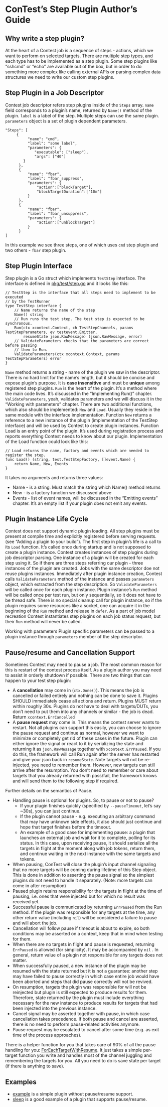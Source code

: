 # ConTest’s Step Plugin Author’s Guide

## Why write a step plugin?

At the heart of a Contest job is a sequence of steps - actions, which we want to perform on selected targets. There are  multiple step types, and each type has to be implemented as a step plugin. Some step plugins like “sshcmd” or “echo” are available out of the box, but in order to do something more complex like calling external APIs or parsing complex data structures we need to write our custom step plugins. 

## Step Plugin in a Job Descriptor

Contest job descriptor refers step plugins inside of the `Steps` array.  `name` field corresponds to a plugin’s name, returned by `Name()` method of the plugin. `label` is a label of the step. Multiple steps can use the same plugin. `parameters` object is a set of plugin dependent parameters. 


```
"Steps": [
     {
          "name": "cmd",
          "label": "some label",
          "parameters": {
             "executable": ["sleep"],
             "args": ["40"]
        }
      },
      {
          "name": "fbar",
          "label": "fbar_suppress",
          "parameters": {
              "action":["blockTarget"],
              "blockTargetDuration":["10m"]
          }
      },
      {
          "name": "fbar",
          "label": "fbar_unsuppress",
          "parameters": {
              "action":["unblockTarget"]
          }
      }
]
```

In this example we see three steps, one of which uses `cmd` step plugin and two others - `fbar` step plugin.


## Step Plugin Interface

Step plugin is a Go struct which implements `TestStep`  interface. The interface is defined in [pkg/test/step.go](https://github.com/linuxboot/contest/blob/master/pkg/test/step.go) and it looks like this:

```
// TestStep is the interface that all steps need to implement to be executed
// by the TestRunner
type TestStep interface {
    // Name returns the name of the step
    Name() string
    // Run runs the test step. The test step is expected to be synchronous.
    Run(ctx xcontext.Context, ch TestStepChannels, params TestStepParameters, ev testevent.Emitter,
        resumeState json.RawMessage) (json.RawMessage, error)
    // ValidateParameters checks that the parameters are correct before passing
    // them to Run.
    ValidateParameters(ctx xcontext.Context, params TestStepParameters) error
}
```

`Name` method returns a string - name of the plugin we saw in the descriptor. There is no hard limit for the name’s length, but it should be concise and expose plugin’s purpose. It is **case insensitive** and must be **unique** among registered step plugins.
`Run` is the heart of the plugin. It’s a method where the main code lives. It’s discussed in the “Implementing Run()” chapter. `ValidateParameters`, yeah, validates parameters and we will discuss it in the “Working with parameters” chapter. 
There are two additional functions, which also should be implemented: `New` and `Load`. Usually they reside in the same module with the interface implementation. Function `New` returns a reference to a new instance of the plugin (implementation of the TestStep interface) and will be used by Contest to create plugin instances. Function Load is an entry point of the plugin. It’s used during registration process and reports everything Contest needs to know about our plugin. Implementation of the Load function could look like this:

```
// Load returns the name, factory and events which are needed to register the step.
func Load() (string, test.TestStepFactory, []event.Name) {
    return Name, New, Events
}
```

It takes no arguments and returns three values:

* Name - is a string. Must match the string which Name() method returns
* New - is a factory function we discussed above
* Events - list of event names, will be discussed in the “Emitting events” chapter. It’s an empty list if your plugin does not emit any events.

## Plugin Instance Life Cycle

Contest does not support dynamic plugin loading. All step plugins must be present at compile time and explicitly registered before serving requests. (see “Adding a plugin to your build”). 
The first step in plugin’s life is a call to its `Load` function. It’s called once during startup and is not supposed to create a plugin instance. Contest creates instances of step plugins during job descriptor parsing. One instance of a plugin will be created for each step using it. So if there are three steps referring our plugin - three instances of the plugin are created. Jobs with the same descriptor doe not reuse plugins instances. 
Immediately after plugin instance creation, Contest calls `ValidateParameters` method of the instance and passes `parameters` object, which extracted from the step description. So `ValidateParameters` will be called once for each plugin instance. Plugin instance’s `Run` method will be called once per test run, but only sequentially, so it does not have to be thread safe.
There is no special cleanup call for plugin instance, so if the plugin requires some resources like a socket, one can acquire it in the beginning of the `Run` method and release in `defer`.
As a part of job model recreation Contest instantiates step plugins on each job status request, but their `Run` method will never be called.

Working with parameters
Plugin specific parameters can be passed to a plugin instance through `parameters` member of the step descriptor. 

## Pause/resume and Cancellation Support

Sometimes Contest may need to pause a job. The most common reason for this is restart of the contest process itself. As a plugin author you may need to assist in orderly shutdown if possible. There are two things that can happen to your test step plugin:

* A **cancellation** may come in (`ctx.Done()`). This means the job is cancelled or failed entirely and nothing can be done to save it. Plugins SHOULD immediately cease all actions and return. Plugins MUST return within roughly 30s. Plugins do not have to deal with targets/DUTs, you don’t need to put them into any channels or similar - the job is dead. Return `xcontext.ErrCancelled`
* A **pause request** may come in. This means the contest server wants to restart. Not all plugins can support this easily, you can choose to ignore the pause request and continue as normal, however we want to minimize or completely get rid of these cases in the future. Plugin can either ignore the signal or react to it by serializing the state and returning it as `json.RawMessage`  together with `xcontext.ErrPaused`. If you do this, the framework will call Run again after the server has restarted and give your json back in `resumeState`. Note targets will not be re-injected, you need to remember them. However, new targets can still arrive after the resumption. You don’t need to remember or care about targets that you already returned with pass/fail, the framework knows and will send them to the following step if required.

Further details on the semantics of Pause.

* Handling pause is optional for plugins. So, to pause or not to pause?
    * If your plugin finishes quickly (specified by `--pauseTimeout`, let’s say ~30s), you can just continue.
    * If the plugin cannot pause - e.g. executing an arbitrary command that may have unknown side effects, it also should just continue and hope that target finishes before the timeout.
    * An example of a good case for implementing pause: a plugin that launches an external job and wait for it to complete, polling for its status. In this case, upon receiving pause, it should serialize all the targets in flight at the moment along with job tokens, return them, and continue waiting in the next instance with the same targets and tokens.
* When pausing, ConTest will close the plugin’s input channel signaling that no more targets will be coming during lifetime of this Step object. This is done in addition to asserting the pause signal so the simplest plugins do not need to handle it separately. (Note: more targets can come in after resumption)
* Paused plugin retains responsibility for the targets in flight at the time of pausing, i.e. ones that were injected but for which no result was received yet.
* Successful pause is communicated by returning `ErrPaused` from the Run method. If the plugin was responsible for any targets at the time, any other return value (including `nil`) will be considered a failure to pause and will abort the job.
* Cancellation will follow pause if timeout is about to expire, so both conditions may be asserted on a context, keep that in mind when testing for them.
* When there are no targets in flight and pause is requested, returning `ErrPaused` is allowed (for simplicity). It may be accompanied by `nil` . In general, return value of a plugin not responsible for any targets does not matter.
* When successfully paused, a new instance of the plugin may be resumed with the state returned but it is not a guarantee: another step may have failed to pause correctly in which case entire job would have been aborted and steps that did pause correctly will not be revived.
* On resumption, targets the plugin was responsible for will not be reinjected but plugin is still expected to produce results for them. Therefore, state returned by the plugin must include everything necessary for the new instance to produce results for targets that had been injected into the previous instance.
* Cancel signal may be asserted together with pause, in which case cancellation takes precedence. If both pause and cancel are asserted, there is no need to perform pause-related activities anymore.
* Pause request may be escalated to cancel after some time (e.g. as exit time of the process approaches).


There is a helper function for you that takes care of 90% of all the pause handling for you: [ForEachTargetWithResume](https://github.com/linuxboot/contest/blob/6867745bd02d2e8f0686173f838c33e2513447bb/plugins/teststeps/teststeps.go#L124). It just takes a simple per-target function you write and handles most of the channel juggling and remembering the targets for you. All you need to do is save state per target (if there is anything to save). 

## Examples

* [example](https://github.com/linuxboot/contest/blob/master/plugins/teststeps/example/example.go) is a simple plugin without pause/resume support.
* [sleep](https://github.com/linuxboot/contest/blob/master/plugins/teststeps/sleep/sleep.go) is a good example of a plugin that supports pause/resume.
